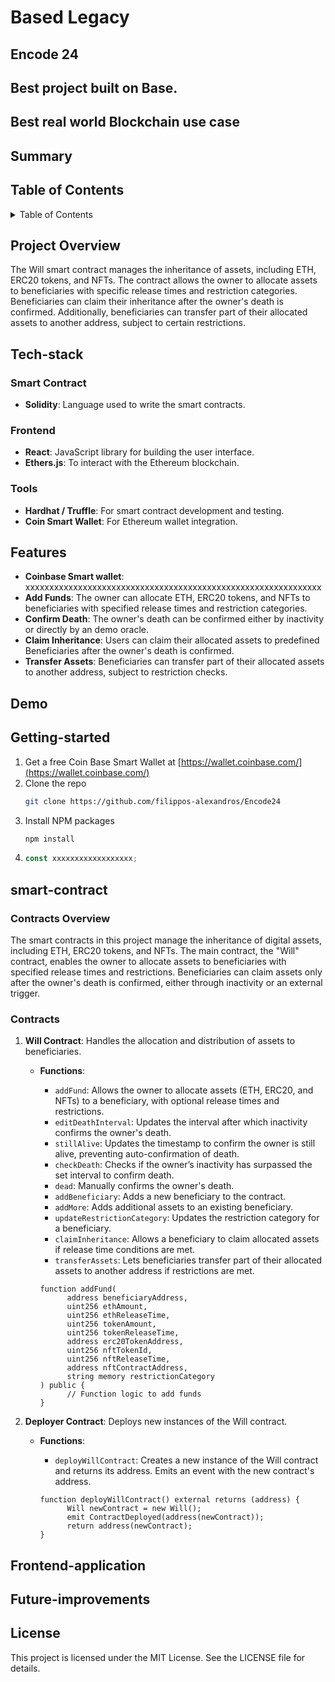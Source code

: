 <a id="readme-top"></a>
# Based Legacy
## Encode 24
## Best project built on Base.
## Best real world Blockchain use case
## Summary
<!-- TABLE OF CONTENTS -->
<h2>Table of Contents</h2>
<details>
    <summary>Table of Contents</summary>
    <ol>
        <li>Project Overview</a></li>
        <li>Tech Stack</a></li>
        <li>Features</a></li>
        <li>Demo</a></li>
        <li>Getting Started</a></li>
        <li>Smart Contract</a></li>
        <li>Frontend Application</a></li>
        <li>Future Improvements</a></li>
        <li>>License</a></li>
    </ol>
</details>

## Project Overview
The Will smart contract manages the inheritance of assets, including ETH, ERC20 tokens, and NFTs. The contract allows the owner to allocate assets to beneficiaries with specific release times and restriction categories. Beneficiaries can claim their inheritance after the owner's death is confirmed. Additionally, beneficiaries can transfer part of their allocated assets to another address, subject to certain restrictions.

## Tech-stack
### Smart Contract
- **Solidity**: Language used to write the smart contracts.

### Frontend
- **React**: JavaScript library for building the user interface.
- **Ethers.js**: To interact with the Ethereum blockchain.

### Tools
- **Hardhat / Truffle**: For smart contract development and testing.
- **Coin Smart Wallet**: For Ethereum wallet integration.


## Features
- **Coinbase Smart wallet**: xxxxxxxxxxxxxxxxxxxxxxxxxxxxxxxxxxxxxxxxxxxxxxxxxxxxxxxxxxxxxx
- **Add Funds**: The owner can allocate ETH, ERC20 tokens, and NFTs to beneficiaries with specified release times and restriction categories.
- **Confirm Death**: The owner's death can be confirmed either by inactivity or directly by an demo oracle.
- **Claim Inheritance**: Users can claim their allocated assets to predefined Beneficiaries after the owner's death is confirmed.
- **Transfer Assets**: Beneficiaries can transfer part of their allocated assets to another address, subject to restriction checks.

## Demo
## Getting-started
1. Get a free Coin Base Smart Wallet at [https://wallet.coinbase.com/](https://wallet.coinbase.com/)
2. Clone the repo
   ```sh
   git clone https://github.com/filippos-alexandros/Encode24
   ```
3. Install NPM packages
   ```sh
   npm install
   ```
4. 
   ```js
   const xxxxxxxxxxxxxxxxxx;
   ```

## smart-contract
### Contracts Overview
The smart contracts in this project manage the inheritance of digital assets, including ETH, ERC20 tokens, and NFTs. The main contract, the "Will" contract, enables the owner to allocate assets to beneficiaries with specified release times and restrictions. Beneficiaries can claim assets only after the owner's death is confirmed, either through inactivity or an external trigger.

### Contracts

1. **Will Contract**: Handles the allocation and distribution of assets to beneficiaries.
    - **Functions**:
      - `addFund`: Allows the owner to allocate assets (ETH, ERC20, and NFTs) to a beneficiary, with optional release times and restrictions.
      - `editDeathInterval`: Updates the interval after which inactivity confirms the owner's death.
      - `stillAlive`: Updates the timestamp to confirm the owner is still alive, preventing auto-confirmation of death.
      - `checkDeath`: Checks if the owner’s inactivity has surpassed the set interval to confirm death.
      - `dead`: Manually confirms the owner's death.
      - `addBeneficiary`: Adds a new beneficiary to the contract.
      - `addMore`: Adds additional assets to an existing beneficiary.
      - `updateRestrictionCategory`: Updates the restriction category for a beneficiary.
      - `claimInheritance`: Allows a beneficiary to claim allocated assets if release time conditions are met.
      - `transferAssets`: Lets beneficiaries transfer part of their allocated assets to another address if restrictions are met.
      
      ```solidity
      function addFund(
            address beneficiaryAddress,
            uint256 ethAmount,
            uint256 ethReleaseTime,
            uint256 tokenAmount,
            uint256 tokenReleaseTime,
            address erc20TokenAddress,
            uint256 nftTokenId,
            uint256 nftReleaseTime,
            address nftContractAddress,
            string memory restrictionCategory
      ) public {
            // Function logic to add funds
      }
      ```

2. **Deployer Contract**: Deploys new instances of the Will contract.
    - **Functions**:
      - `deployWillContract`: Creates a new instance of the Will contract and returns its address. Emits an event with the new contract's address.

      ```solidity
      function deployWillContract() external returns (address) {
            Will newContract = new Will();
            emit ContractDeployed(address(newContract));
            return address(newContract);
      }
      ```

## Frontend-application
## Future-improvements
## License
This project is licensed under the MIT License. See the LICENSE file for details.

